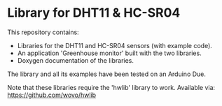 # Library for DHT11 & HC-SR04
 This repository contains:  
 - Libraries for the DHT11 and HC-SR04 sensors (with example code).  
 - An application 'Greenhouse monitor' built with the two libraries.  
 - Doxygen documentation of the libraries.  
 
 The library and all its examples have been tested on an Arduino Due.
 
 Note that these libraries require the 'hwlib' library to work. 
 Available via: https://github.com/wovo/hwlib
